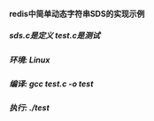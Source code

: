 #### redis中简单动态字符串SDS的实现示例

##### sds.c是定义 test.c是测试
##### 环境: Linux
##### 编译: gcc test.c -o test
##### 执行: ./test